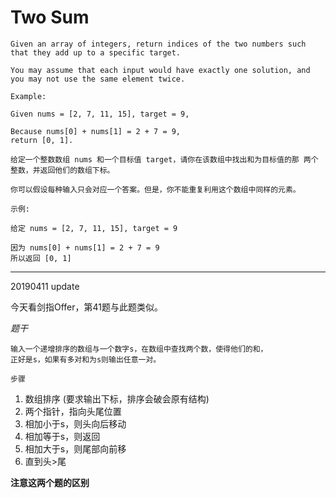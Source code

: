 # Two Sum

```English
Given an array of integers, return indices of the two numbers such that they add up to a specific target.

You may assume that each input would have exactly one solution, and you may not use the same element twice.

Example:

Given nums = [2, 7, 11, 15], target = 9,

Because nums[0] + nums[1] = 2 + 7 = 9,
return [0, 1].
```

```Chinese
给定一个整数数组 nums 和一个目标值 target，请你在该数组中找出和为目标值的那 两个 整数，并返回他们的数组下标。

你可以假设每种输入只会对应一个答案。但是，你不能重复利用这个数组中同样的元素。

示例:

给定 nums = [2, 7, 11, 15], target = 9

因为 nums[0] + nums[1] = 2 + 7 = 9
所以返回 [0, 1]
```

---

20190411 update

今天看剑指Offer，第41题与此题类似。

*题干*

```Chinese
输入一个递增排序的数组与一个数字s，在数组中查找两个数，使得他们的和，
正好是s，如果有多对和为s则输出任意一对。
```

`步骤`

1. 数组排序 (要求输出下标，排序会破会原有结构)
2. 两个指针，指向头尾位置
3. 相加小于s，则头向后移动
4. 相加等于s，则返回
5. 相加大于s，则尾部向前移
6. 直到头>尾

__注意这两个题的区别__